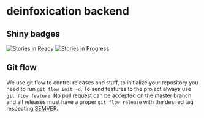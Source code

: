# deinfoxication backend

## Shiny badges
[![Stories in Ready](https://badge.waffle.io/deinfoxication/backend.png?label=ready&title=Ready)](http://waffle.io/deinfoxication/backend) [![Stories in Progress](https://badge.waffle.io/deinfoxication/backend.svg?label=In%20Progress&title=In%20Progress)](http://waffle.io/deinfoxication/backend)

## Git flow
We use git flow to control releases and stuff, to initialize your repository you need to run `git flow init -d`.
To send features to the project always use `git flow feature`.
No pull request can be accepted on the master branch and all releases must have a proper `git flow release` with the
desired tag respecting [SEMVER](http://semver.org/).
